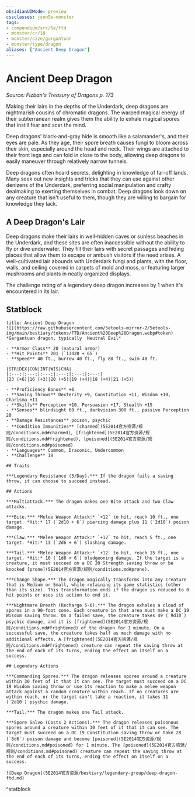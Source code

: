 ```yaml
---
obsidianUIMode: preview
cssclasses: json5e-monster
tags:
- compendium/src/5e/ftd
- monster/cr/18
- monster/size/gargantuan
- monster/type/dragon
aliases: ["Ancient Deep Dragon"]
---
```

# Ancient Deep Dragon
*Source: Fizban's Treasury of Dragons p. 173*  

Making their lairs in the depths of the Underdark, deep dragons are nightmarish cousins of chromatic dragons. The warped magical energy of their subterranean realm gives them the ability to exhale magical spores that instill fear and scar the mind.

Deep dragons' black-and-gray hide is smooth like a salamander's, and their eyes are pale. As they age, their spore breath causes fungi to bloom across their skin, especially around the head and neck. Their wings are attached to their front legs and can fold in close to the body, allowing deep dragons to easily maneuver through relatively narrow tunnels.

Deep dragons often hoard secrets, delighting in knowledge of far-off lands. Many seek out new insights and tricks that they can use against other denizens of the Underdark, preferring social manipulation and crafty dealmaking to exerting themselves in combat. Deep dragons look down on any creature that isn't useful to them, though they are willing to bargain for knowledge they lack.

## A Deep Dragon's Lair

Deep dragons make their lairs in well-hidden caves or sunless beaches in the Underdark, and these sites are often inaccessible without the ability to fly or dive underwater. They fill their lairs with secret passages and hiding places that allow them to escape or ambush visitors if the need arises. A well-cultivated lair abounds with Underdark fungi and plants, with the floor, walls, and ceiling covered in carpets of mold and moss, or featuring larger mushrooms and plants in neatly organized displays.

The challenge rating of a legendary deep dragon increases by 1 when it's encountered in its lair.

## Statblock

```ad-statblock
title: Ancient Deep Dragon
![](https://raw.githubusercontent.com/5etools-mirror-2/5etools-img/main/bestiary/tokens/FTD/Ancient%20Deep%20Dragon.webp#token)
*Gargantuan dragon, typically  Neutral Evil*

- **Armor Class** 20 (natural armor)
- **Hit Points** 201 (`13d20 + 65`)
- **Speed** 40 ft., burrow 40 ft., fly 80 ft., swim 40 ft.

|STR|DEX|CON|INT|WIS|CHA|
|:---:|:---:|:---:|:---:|:---:|:---:|
|23 (+6)|16 (+3)|20 (+5)|19 (+4)|18 (+4)|21 (+5)|

- **Proficiency Bonus** +6
- **Saving Throws** Dexterity +9, Constitution +11, Wisdom +10, Charisma +11
- **Skills** Perception +10, Persuasion +17, Stealth +15
- **Senses** blindsight 60 ft., darkvision 300 ft., passive Perception 20
- **Damage Resistances** poison, psychic
- **Condition Immunities** [charmed](5E2014官方资源/规则/conditions.md#charmed), [frightened](5E2014官方资源/规则/conditions.md#frightened), [poisoned](5E2014官方资源/规则/conditions.md#poisoned)
- **Languages** Common, Draconic, Undercommon
- **Challenge** 18

## Traits

***Legendary Resistance (3/Day).*** If the dragon fails a saving throw, it can choose to succeed instead.

## Actions

***Multiattack.*** The dragon makes one Bite attack and two Claw attacks.

***Bite.*** *Melee Weapon Attack:* `+12` to hit, reach 10 ft., one target. *Hit:* 17 (`2d10 + 6`) piercing damage plus 11 (`2d10`) poison damage.

***Claw.*** *Melee Weapon Attack:* `+12` to hit, reach 5 ft., one target. *Hit:* 13 (`2d6 + 6`) slashing damage.

***Tail.*** *Melee Weapon Attack:* `+12` to hit, reach 15 ft., one target. *Hit:* 10 (`1d8 + 6`) bludgeoning damage. If the target is a creature, it must succeed on a DC 20 Strength saving throw or be knocked [prone](5E2014官方资源/规则/conditions.md#prone).

***Change Shape.*** The dragon magically transforms into any creature that is Medium or Small, while retaining its game statistics (other than its size). This transformation ends if the dragon is reduced to 0 hit points or uses its action to end it.

***Nightmare Breath (Recharge 5-6).*** The dragon exhales a cloud of spores in a 90-foot cone. Each creature in that area must make a DC 19 Wisdom saving throw. On a failed save, the creature takes 49 (`9d10`) psychic damage, and it is [frightened](5E2014官方资源/规则/conditions.md#frightened) of the dragon for 1 minute. On a successful save, the creature takes half as much damage with no additional effects. A [frightened](5E2014官方资源/规则/conditions.md#frightened) creature can repeat the saving throw at the end of each of its turns, ending the effect on itself on a success.

## Legendary Actions

***Commanding Spores.*** The dragon releases spores around a creature within 30 feet of it that it can see. The target must succeed on a DC 19 Wisdom saving throw or use its reaction to make a melee weapon attack against a random creature within reach. If no creatures are within reach, or the target can't take a reaction, it takes 11 (`2d10`) psychic damage.

***Tail.*** The dragon makes one Tail attack.

***Spore Salvo (Costs 2 Actions).*** The dragon releases poisonous spores around a creature within 30 feet of it that it can see. The target must succeed on a DC 19 Constitution saving throw or take 28 (`8d6`) poison damage and become [poisoned](5E2014官方资源/规则/conditions.md#poisoned) for 1 minute. The [poisoned](5E2014官方资源/规则/conditions.md#poisoned) creature can repeat the saving throw at the end of each of its turns, ending the effect on itself on a success.

![Deep Dragon](5E2014官方资源/bestiary/legendary-group/deep-dragon-ftd.md)
```
^statblock